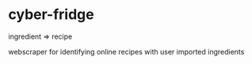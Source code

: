 # cyber-fridge
ingredient => recipe

webscraper for identifying online recipes with user imported ingredients
